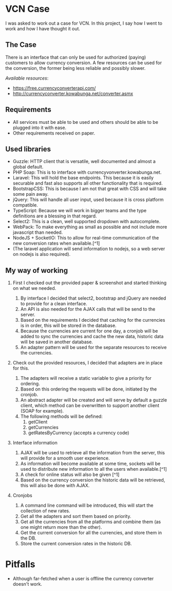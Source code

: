 # VCN Case

I was asked to work out a case for VCN.
In this project, I say how I went to work and how I have thought it out.

## The Case

There is an interface that can only be used for authorized (paying) customers to allow currency conversion.
A few resources can be used for the conversion, the former being less reliable and possibly slower.

*Available resources*:  
- https://free.currencyconverterapi.com/
- http://currencyconverter.kowabunga.net/converter.asmx

## Requirements

- All services must be able to be used and others should be able to be plugged into it with ease.
- Other requirements received on paper.

## Used libraries

- Guzzle: HTTP client that is versatile, well documented and almost a global default.
- PHP Soap: This is to interface with currencyvonverter.kowabunga.net.
- Laravel: This will hold the base endpoints. This because it is easily securable and fast also supports all other functionality that is required.
- BootstrapCSS: This is because I am not that great with CSS and will take some pain away.
- jQuery: This will handle all user input, used because it is cross platform compatible.
- TypeScript: Because we will work in bigger teams and the type definitions are a blessing in that regard.
- Select2: This is a clean, well supported dropdown with autocomplete.
- WebPack: To make everything as small as possible and not include more javascript than needed.
- NodeJS + SocketIO: This to allow for real-time communication of the new conversion rates when available.[^1]
- (The laravel application will send information to nodejs, so a web server on nodejs is also required).

## My way of working

1. First I checked out the provided paper & screenshot and started thinking on what we needed.
    1. By interface I decided that select2, bootstrap and jQuery are needed to provide for a clean interface.
    2. An API is also needed for the AJAX calls that will be send to the server.
    3. Based on the requirements I decided that caching for the currencies is in order, this will be stored in the database.
    4. Because the currencies are current for one day, a cronjob will be added to sync the currencies and cache the new data,
        historic data will be saved in another database.
    5. An adapter pattern will be used for the separate resources to receive the currencies.
     
2. Check out the provided resources, I decided that adapters are in place for this.
    1. The adapters will receive a static variable to give a priority for ordering.
    2. Based on this ordering the requests will be done, initiated by the cronjob.
    3. An abstract adapter will be created and will serve by default a guzzle client, which method can be overwritten to support another client (SOAP for example).
    4. The following methods will be defined:
        1. getClient
        2. getCurrencies
        3. getRatesByCurrency (accepts a currency code)

3. Interface information
    1. AJAX will be used to retrieve all the information from the server, this will provide for a smooth user experience.
    2. As information will become available at some time, sockets will be used to distribute new information to all the users when available.[^1]
    3. A check for online status will also be given [^1]
    4. Based on the currency conversion the historic data will be retrieved, this will also be done with AJAX.
    
4. Cronjobs
    1. A command line command will be introduced, this will start the collection of new rates.
    2. Get all the adapters and sort them based on priority.
    3. Get all the currencies from all the platforms and combine them (as one might return more than the other).
    4. Get the current conversion for all the currencies, and store them in the DB.
    5. Store the current conversion rates in the historic DB.
    
# Pitfalls

- Although far-fetched when a user is offline the currency converter doesn't work.
